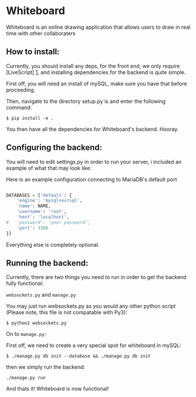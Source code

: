 Whiteboard
==========

Whiteboard is an online drawing application that allows users to draw in real time with other collaboraters


How to install:
---------------

Currently, you should install any deps, for the front end, we only require [LiveScript] [1], and installing dependencies for the backend is quite simple.

First off, you will need an install of mySQL, make sure you have that before proceeding.

Then, navigate to the directory setup.py is and enter the following command:

```$ pip install -e . ```

You then have all the dependencies for Whiteboard's backend. Hooray.


Configuring the backend:
------------------------

You will need to edit settings.py in order to run your server, i included an example of what that may look like:

Here is an example configuration connecting to MariaDB's default port
```python

DATABASES = {'default': {
    'engine': 'mysql+oursql',
    'name': NAME,
    'username': 'root',
    'host': 'localhost',
#   'password': 'your password',
    'port': 3306
}}
```

Everything else is completely optional.

Running the backend:
--------------------

Currently, there are two things you need to run in order to get the backend fully functional:

```websockets.py``` and ```manage.py```

You may just run websockets.py as you would any other python script (Please note, this file is not compatable with Py3):

```$ python2 websockets.py```

On to ```manage.py```:

First off, we need to create a very special spot for whiteboard in mySQL:

```$ ./manage.py db init --database && ./manage.py db init```

then we simply run the backend:

```./manage.py run```


And thats it! Whiteboard is now functional!


[1]: http://livescript.net/ "LiveScript"
